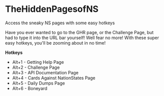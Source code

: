 # TheHiddenPagesofNS
Access the sneaky NS pages with some easy hotkeys

Have you ever wanted to go to the GHR page, or the Challenge Page, but had to type it into the URL bar yourself! Well fear no more! With these super easy hotkeys, you'll be zooming about in no time!

**Hotkeys**
* Alt+1 - Getting Help Page
* Alt+2 - Challenge Page
* Alt+3 - API Documentation Page
* Alt+4 - Cards Against NationStates Page
* Alt+5 - Daily Dumps Page
* Alt+6 - Boneyard
